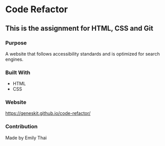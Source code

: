 # Code Refactor 

## This is the assignment for HTML, CSS and Git

### Purpose
A website that follows accessibility standards and is optimized for search engines.

### Built With
* HTML
* CSS

### Website
https://geneskit.github.io/code-refactor/

### Contribution
Made by Emily Thai
